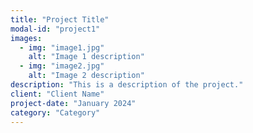 ```yaml
---
title: "Project Title"
modal-id: "project1"
images:
  - img: "image1.jpg"
    alt: "Image 1 description"
  - img: "image2.jpg"
    alt: "Image 2 description"
description: "This is a description of the project."
client: "Client Name"
project-date: "January 2024"
category: "Category"
---
```

